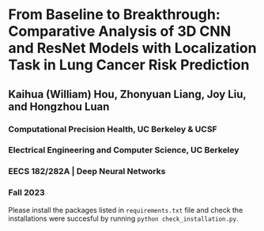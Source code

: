 # From Baseline to Breakthrough: Comparative Analysis of 3D CNN and ResNet Models with Localization Task in Lung Cancer Risk Prediction
## Kaihua (William) Hou, Zhonyuan Liang, Joy Liu, and Hongzhou Luan 

### Computational Precision Health, UC Berkeley & UCSF 
### Electrical Engineering and Computer Science, UC Berkeley

### EECS 182/282A | Deep Neural Networks 
### Fall 2023

Please install the packages listed in `requirements.txt` file and check the installations were succesful by running `python check_installation.py`.
